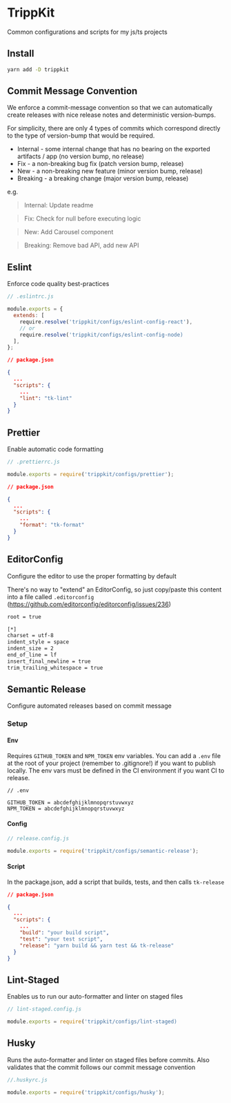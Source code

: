 # TrippKit

Common configurations and scripts for my js/ts projects

## Install

```bash
yarn add -D trippkit
```

## Commit Message Convention

We enforce a commit-message convention so that we can automatically create releases with nice release notes and deterministic version-bumps.

For simplicity, there are only 4 types of commits which correspond directly to the type of version-bump that would be required.

- Internal - some internal change that has no bearing on the exported artifacts / app (no version bump, no release)
- Fix - a non-breaking bug fix (patch version bump, release)
- New - a non-breaking new feature (minor version bump, release)
- Breaking - a breaking change (major version bump, release)

e.g.

> Internal: Update readme

> Fix: Check for null before executing logic

> New: Add Carousel component

> Breaking: Remove bad API, add new API

## Eslint

Enforce code quality best-practices

```js
// .eslintrc.js

module.exports = {
  extends: [
    require.resolve('trippkit/configs/eslint-config-react'),
    // or
    require.resolve('trippkit/configs/eslint-config-node)
  ],
};

```

```json
// package.json

{
  ...
  "scripts": {
    ...
    "lint": "tk-lint"
  }
}
```

## Prettier

Enable automatic code formatting

```js
// .prettierrc.js

module.exports = require('trippkit/configs/prettier');
```

```json
// package.json

{
  ...
  "scripts": {
    ...
    "format": "tk-format"
  }
}
```

## EditorConfig

Configure the editor to use the proper formatting by default

There's no way to "extend" an EditorConfig, so just copy/paste this content into a file called `.editorconfig`
(https://github.com/editorconfig/editorconfig/issues/236)

```txt
root = true

[*]
charset = utf-8
indent_style = space
indent_size = 2
end_of_line = lf
insert_final_newline = true
trim_trailing_whitespace = true
```

## Semantic Release

Configure automated releases based on commit message

### Setup

#### Env

Requires `GITHUB_TOKEN` and `NPM_TOKEN` env variables. You can add a `.env` file at the root of your project (remember to .gitignore!) if you want to publish locally. The env vars must be defined in the CI environment if you want CI to release.

```
// .env

GITHUB_TOKEN = abcdefghijklmnopqrstuvwxyz
NPM_TOKEN = abcdefghijklmnopqrstuvwxyz
```

#### Config

```js
// release.config.js

module.exports = require('trippkit/configs/semantic-release');
```

#### Script

In the package.json, add a script that builds, tests, and then calls `tk-release`

```json
// package.json

{
  ...
  "scripts": {
    ...
    "build": "your build script",
    "test": "your test script",
    "release": "yarn build && yarn test && tk-release"
  }
}
```

## Lint-Staged

Enables us to run our auto-formatter and linter on staged files

```js
// lint-staged.config.js

module.exports = require('trippkit/configs/lint-staged)
```

## Husky

Runs the auto-formatter and linter on staged files before commits. Also validates that the commit follows our commit message convention

```js
//.huskyrc.js

module.exports = require('trippkit/configs/husky');
```
